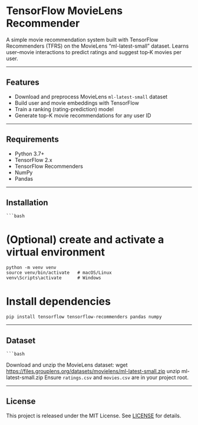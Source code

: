 # TensorFlow MovieLens Recommender

A simple movie recommendation system built with TensorFlow Recommenders (TFRS) on the MovieLens “ml-latest-small” dataset. Learns user–movie interactions to predict ratings and suggest top‐K movies per user.

---

## Features

- Download and preprocess MovieLens `ml-latest-small` dataset  
- Build user and movie embeddings with TensorFlow  
- Train a ranking (rating-prediction) model  
- Generate top-K movie recommendations for any user ID  

---

## Requirements

- Python 3.7+  
- TensorFlow 2.x  
- TensorFlow Recommenders  
- NumPy  
- Pandas  

---

## Installation
    ```bash
# (Optional) create and activate a virtual environment
    python -m venv venv
    source venv/bin/activate   # macOS/Linux
    venv\Scripts\activate      # Windows

# Install dependencies
    pip install tensorflow tensorflow-recommenders pandas numpy

---

## Dataset
    ```bash
Download and unzip the MovieLens dataset:
    wget https://files.grouplens.org/datasets/movielens/ml-latest-small.zip
    unzip ml-latest-small.zip
    Ensure `ratings.csv` and `movies.csv` are in your project root.

---

## License

This project is released under the MIT License. See [LICENSE](LICENSE) for details.

